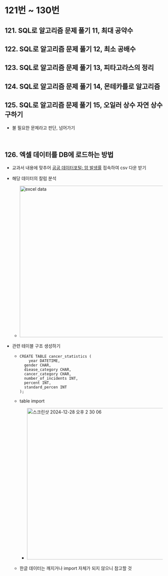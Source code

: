 # 121번 ~ 130번

## 121. SQL로 알고리즘 문제 풀기 11, 최대 공약수

## 122. SQL로 알고리즘 문제 풀기 12, 최소 공배수

## 123. SQL로 알고리즘 문제 풀기 13, 피타고라스의 정리

## 124. SQL로 알고리즘 문제 풀기 14, 몬테카를로 알고리즘

## 125. SQL로 알고리즘 문제 풀기 15, 오일러 상수 자연 상수 구하기

- 불 필요한 문제라고 판단, 넘어가기

<br />

## 126. 엑셀 데이터를 DB에 로드하는 방법

- 교과서 내용에 맞추어 <a href="https://www.data.go.kr/data/15009644/fileData.do">공공 데이터포털: 암 발생률</a> 접속하여 csv 다운 받기

- 해당 데이터의 칼럼 분석

  - <img width="482" alt="excel data" src="https://github.com/user-attachments/assets/b312a8e5-54bc-4199-812e-ab3ea2412ffe" />

- 관련 테이블 구조 생성하기

  - ```mysql
    CREATE TABLE cancer_statistics (
    	year DATETIME,
      gender CHAR,
      diease_category CHAR,
      cancer_category CHAR,
      number_of_incidents INT,
      percent INT,
      standard_percen INT
    );
    ```

  - table import

    - <img width="482" alt="스크린샷 2024-12-28 오후 2 30 06" src="https://github.com/user-attachments/assets/e3f29477-897a-4271-8cf6-cf0dea2ed47b" />


  - 한글 데이터는 깨지거나 import 자체가 되지 않으니 참고할 것

<br />
